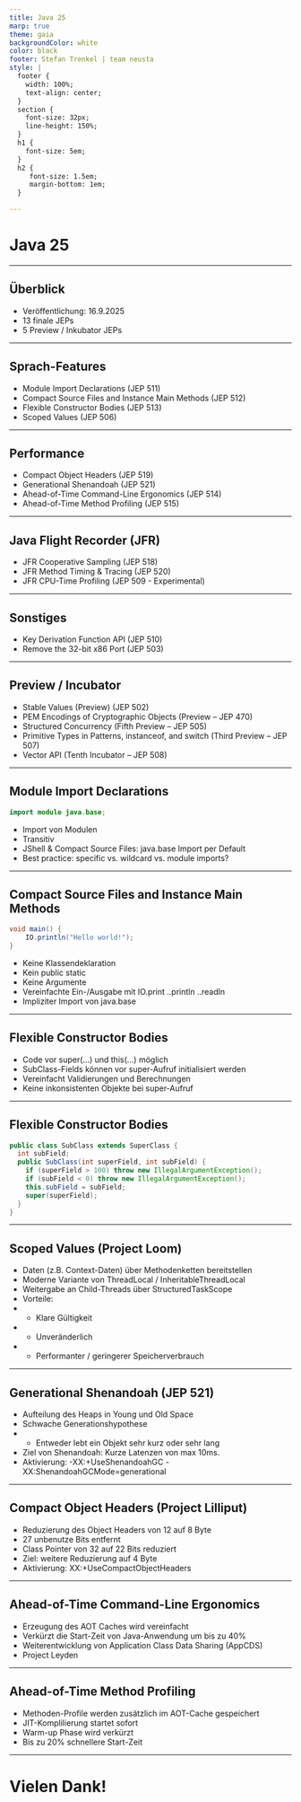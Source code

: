 ```yaml
---
title: Java 25
marp: true
theme: gaia
backgroundColor: white
color: black
footer: Stefan Trenkel | team neusta
style: |
  footer {
    width: 100%;
    text-align: center;
  }
  section {
    font-size: 32px;
    line-height: 150%;
  }
  h1 {
    font-size: 5em;
  }
  h2 {
     font-size: 1.5em;
     margin-bottom: 1em;
  }

---
```


<!-- _class: lead --> 
# Java 25

---

## Überblick

- Veröffentlichung: 16.9.2025
- 13 finale JEPs
- 5 Preview / Inkubator JEPs

---

## Sprach-Features

- Module Import Declarations (JEP 511)
- Compact Source Files and Instance Main Methods (JEP 512)
- Flexible Constructor Bodies (JEP 513)
- Scoped Values (JEP 506)

---

## Performance

- Compact Object Headers (JEP 519)
- Generational Shenandoah (JEP 521)
- Ahead-of-Time Command-Line Ergonomics (JEP 514)
- Ahead-of-Time Method Profiling (JEP 515)

---

## Java Flight Recorder (JFR)

- JFR Cooperative Sampling (JEP 518)
- JFR Method Timing & Tracing (JEP 520)
- JFR CPU-Time Profiling (JEP 509 - Experimental)

---

## Sonstiges

- Key Derivation Function API (JEP 510)
- Remove the 32-bit x86 Port (JEP 503)

---

## Preview / Incubator

- Stable Values (Preview) (JEP 502)
- PEM Encodings of Cryptographic Objects (Preview – JEP 470)
- Structured Concurrency (Fifth Preview – JEP 505)
- Primitive Types in Patterns, instanceof, and switch (Third Preview – JEP 507)
- Vector API (Tenth Incubator – JEP 508)

---

## Module Import Declarations

```java
import module java.base;
```

- Import von Modulen
- Transitiv
- JShell & Compact Source Files: java.base Import per Default
- Best practice: specific vs. wildcard vs. module imports?

---

## Compact Source Files and Instance Main Methods

```java
void main() {
    IO.println("Hello world!");
}
```

- Keine Klassendeklaration
- Kein public static
- Keine Argumente
- Vereinfachte Ein-/Ausgabe mit IO.print ..println ..readln
- Impliziter Import von java.base

---

## Flexible Constructor Bodies

- Code vor super(...) und this(...) möglich
- SubClass-Fields können vor super-Aufruf initialisiert werden
- Vereinfacht Validierungen und Berechnungen
- Keine inkonsistenten Objekte bei super-Aufruf

---

## Flexible Constructor Bodies

```java
public class SubClass extends SuperClass {
  int subField;
  public SubClass(int superField, int subField) {
    if (superField > 100) throw new IllegalArgumentException();
    if (subField < 0) throw new IllegalArgumentException();
    this.subField = subField;
    super(superField);
  }
}
```

---

## Scoped Values (Project Loom)

- Daten (z.B. Context-Daten) über Methodenketten bereitstellen 
- Moderne Variante von ThreadLocal / InheritableThreadLocal
- Weitergabe an Child-Threads über StructuredTaskScope
- Vorteile:
- - Klare Gültigkeit
- - Unveränderlich
- - Performanter / geringerer Speicherverbrauch

---

## Generational Shenandoah (JEP 521)

- Aufteilung des Heaps in Young und Old Space
- Schwache Generationshypothese
- - Entweder lebt ein Objekt sehr kurz oder sehr lang
- Ziel von Shenandoah: Kurze Latenzen von max 10ms.
- Aktivierung: -XX:+UseShenandoahGC -XX:ShenandoahGCMode=generational

---

## Compact Object Headers (Project Lilliput)

- Reduzierung des Object Headers von 12 auf 8 Byte
- 27 unbenutze Bits entfernt
- Class Pointer von 32 auf 22 Bits reduziert
- Ziel: weitere Reduzierung auf 4 Byte
- Aktivierung: XX:+UseCompactObjectHeaders

---

## Ahead-of-Time Command-Line Ergonomics

- Erzeugung des AOT Caches wird vereinfacht
- Verkürzt die Start-Zeit von Java-Anwendung um bis zu 40%
- Weiterentwicklung von Application Class Data Sharing (AppCDS)
- Project Leyden

---

## Ahead-of-Time Method Profiling

- Methoden-Profile werden zusätzlich im AOT-Cache gespeichert
- JIT-Komplilierung startet sofort
- Warm-up Phase wird verkürzt
- Bis zu 20% schnellere Start-Zeit

---

<!-- _class: lead --> 
# Vielen Dank!
